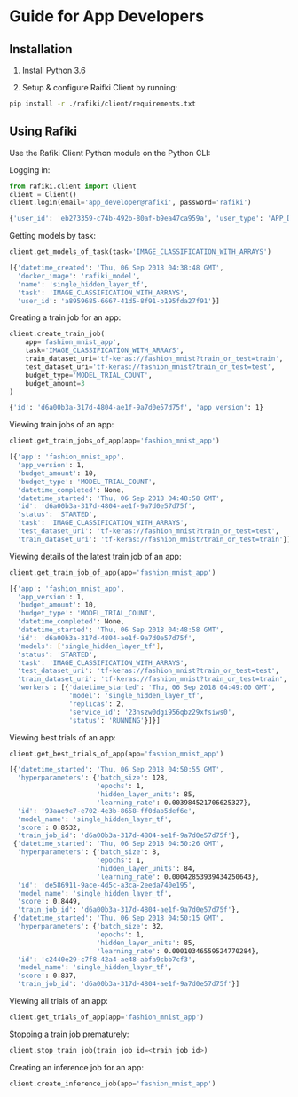 # Guide for App Developers

## Installation

1. Install Python 3.6

2. Setup & configure Raifki Client by running:

```sh
pip install -r ./rafiki/client/requirements.txt
```

## Using Rafiki

Use the Rafiki Client Python module on the Python CLI:

Logging in:

```py
from rafiki.client import Client
client = Client()
client.login(email='app_developer@rafiki', password='rafiki')
```

```sh
{'user_id': 'eb273359-c74b-492b-80af-b9ea47ca959a', 'user_type': 'APP_DEVELOPER'}
```

Getting models by task:

```py
client.get_models_of_task(task='IMAGE_CLASSIFICATION_WITH_ARRAYS')
```

```sh
[{'datetime_created': 'Thu, 06 Sep 2018 04:38:48 GMT',
  'docker_image': 'rafiki_model',
  'name': 'single_hidden_layer_tf',
  'task': 'IMAGE_CLASSIFICATION_WITH_ARRAYS',
  'user_id': 'a8959685-6667-41d5-8f91-b195fda27f91'}]
```

Creating a train job for an app:

```py
client.create_train_job(
    app='fashion_mnist_app',
    task='IMAGE_CLASSIFICATION_WITH_ARRAYS',
    train_dataset_uri='tf-keras://fashion_mnist?train_or_test=train',
    test_dataset_uri='tf-keras://fashion_mnist?train_or_test=test',
    budget_type='MODEL_TRIAL_COUNT',
    budget_amount=3
)
```

```sh
{'id': 'd6a00b3a-317d-4804-ae1f-9a7d0e57d75f', 'app_version': 1}
```

Viewing train jobs of an app:

```py
client.get_train_jobs_of_app(app='fashion_mnist_app')
```

```sh
[{'app': 'fashion_mnist_app',
  'app_version': 1,
  'budget_amount': 10,
  'budget_type': 'MODEL_TRIAL_COUNT',
  'datetime_completed': None,
  'datetime_started': 'Thu, 06 Sep 2018 04:48:58 GMT',
  'id': 'd6a00b3a-317d-4804-ae1f-9a7d0e57d75f',
  'status': 'STARTED',
  'task': 'IMAGE_CLASSIFICATION_WITH_ARRAYS',
  'test_dataset_uri': 'tf-keras://fashion_mnist?train_or_test=test',
  'train_dataset_uri': 'tf-keras://fashion_mnist?train_or_test=train'}]
```

Viewing details of the latest train job of an app:

```py
client.get_train_job_of_app(app='fashion_mnist_app')
```

```sh
[{'app': 'fashion_mnist_app',
  'app_version': 1,
  'budget_amount': 10,
  'budget_type': 'MODEL_TRIAL_COUNT',
  'datetime_completed': None,
  'datetime_started': 'Thu, 06 Sep 2018 04:48:58 GMT',
  'id': 'd6a00b3a-317d-4804-ae1f-9a7d0e57d75f',
  'models': ['single_hidden_layer_tf'],
  'status': 'STARTED',
  'task': 'IMAGE_CLASSIFICATION_WITH_ARRAYS',
  'test_dataset_uri': 'tf-keras://fashion_mnist?train_or_test=test',
  'train_dataset_uri': 'tf-keras://fashion_mnist?train_or_test=train',
  'workers': [{'datetime_started': 'Thu, 06 Sep 2018 04:49:00 GMT',
               'model': 'single_hidden_layer_tf',
               'replicas': 2,
               'service_id': '23nszw0dgi956qbz29xfsiws0',
               'status': 'RUNNING'}]}]
```

Viewing best trials of an app:

```py
client.get_best_trials_of_app(app='fashion_mnist_app')
```

```sh
[{'datetime_started': 'Thu, 06 Sep 2018 04:50:55 GMT',
  'hyperparameters': {'batch_size': 128,
                      'epochs': 1,
                      'hidden_layer_units': 85,
                      'learning_rate': 0.003984521706625327},
  'id': '93aae9c7-e702-4e3b-8658-ff0dab5def6e',
  'model_name': 'single_hidden_layer_tf',
  'score': 0.8532,
  'train_job_id': 'd6a00b3a-317d-4804-ae1f-9a7d0e57d75f'},
 {'datetime_started': 'Thu, 06 Sep 2018 04:50:26 GMT',
  'hyperparameters': {'batch_size': 8,
                      'epochs': 1,
                      'hidden_layer_units': 84,
                      'learning_rate': 0.00042853939434250643},
  'id': 'de586911-9ace-4d5c-a3ca-2eeda740e195',
  'model_name': 'single_hidden_layer_tf',
  'score': 0.8449,
  'train_job_id': 'd6a00b3a-317d-4804-ae1f-9a7d0e57d75f'},
 {'datetime_started': 'Thu, 06 Sep 2018 04:50:15 GMT',
  'hyperparameters': {'batch_size': 32,
                      'epochs': 1,
                      'hidden_layer_units': 85,
                      'learning_rate': 0.00010346559524770284},
  'id': 'c2440e29-c7f8-42a4-ae48-abfa9cbb7cf3',
  'model_name': 'single_hidden_layer_tf',
  'score': 0.837,
  'train_job_id': 'd6a00b3a-317d-4804-ae1f-9a7d0e57d75f'}]
```

Viewing all trials of an app:

```py
client.get_trials_of_app(app='fashion_mnist_app')
```

Stopping a train job prematurely:

```py
client.stop_train_job(train_job_id=<train_job_id>)
```

Creating an inference job for an app:

```py
client.create_inference_job(app='fashion_mnist_app')
```
